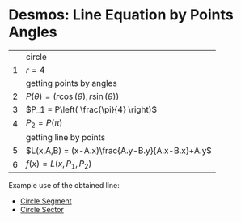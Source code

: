 # Desmos: Line Equation by Points Angles

| | |
|--|--|
| | circle |
| 1 | $r = 4$ |
| | getting points by angles |
| 2 | $P(\theta) = (r \cos(\theta), r \sin(\theta))$ |
| 3 | $P_1 = P\left( \frac{\pi}{4} \right)$ |
| 4 | $P_2 = P(\pi)$ |
| | getting line by points |
| 5 | $L(x,A,B) = (x-A.x)\frac{A.y-B.y}{A.x-B.x}+A.y$ |
| 6 | $f(x) = L(x,P_1,P_2)$ |

Example use of the obtained line:
- [Circle Segment](https://github.com/damianc/math-notes/blob/master/desmos/circle-segment.md)
- [Circle Sector](https://github.com/damianc/math-notes/blob/master/desmos/circle-sector.md)
